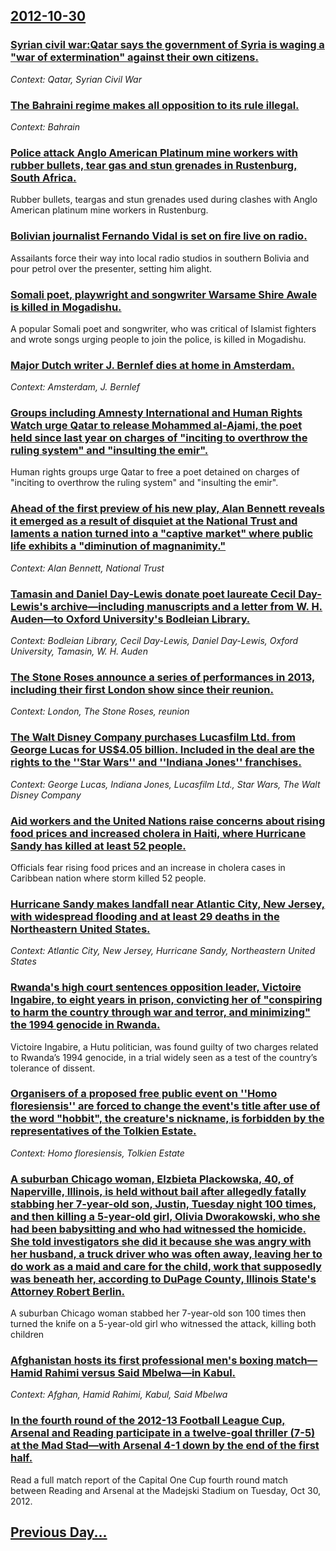 ## [2012-10-30](/news/2012/10/30/index.md)

### [Syrian civil war:Qatar says the government of Syria is waging a "war of extermination"  against their own citizens. ](/news/2012/10/30/syrian-civil-war-pqatar-says-the-government-of-syria-is-waging-a-war-of-extermination-against-their-own-citizens.md)
_Context: Qatar, Syrian Civil War_

### [The Bahraini regime makes all opposition to its rule illegal. ](/news/2012/10/30/the-bahraini-regime-makes-all-opposition-to-its-rule-illegal.md)
_Context: Bahrain_

### [Police attack Anglo American Platinum mine workers with rubber bullets, tear gas and stun grenades in Rustenburg, South Africa. ](/news/2012/10/30/police-attack-anglo-american-platinum-mine-workers-with-rubber-bullets-tear-gas-and-stun-grenades-in-rustenburg-south-africa.md)
Rubber bullets, teargas and stun grenades used during clashes with Anglo American platinum mine workers in Rustenburg.

### [Bolivian journalist Fernando Vidal is set on fire live on radio. ](/news/2012/10/30/bolivian-journalist-fernando-vidal-is-set-on-fire-live-on-radio.md)
Assailants force their way into local radio studios in southern Bolivia and pour petrol over the presenter, setting him alight.

### [Somali poet, playwright and songwriter Warsame Shire Awale is killed in Mogadishu. ](/news/2012/10/30/somali-poet-playwright-and-songwriter-warsame-shire-awale-is-killed-in-mogadishu.md)
A popular Somali poet and songwriter, who was critical of Islamist fighters and wrote songs urging people to join the police, is killed in Mogadishu.

### [Major Dutch writer J. Bernlef dies at home in Amsterdam. ](/news/2012/10/30/major-dutch-writer-j-bernlef-dies-at-home-in-amsterdam.md)
_Context: Amsterdam, J. Bernlef_

### [Groups including Amnesty International and Human Rights Watch urge Qatar to release Mohammed al-Ajami, the poet held since last year on charges of "inciting to overthrow the ruling system" and "insulting the emir". ](/news/2012/10/30/groups-including-amnesty-international-and-human-rights-watch-urge-qatar-to-release-mohammed-al-ajami-the-poet-held-since-last-year-on-char.md)
Human rights groups urge Qatar to free a poet detained on charges of &quot;inciting to overthrow the ruling system&quot; and &quot;insulting the emir&quot;.

### [Ahead of the first preview of his new play, Alan Bennett reveals it emerged as a result of disquiet at the National Trust and laments a nation turned into a "captive market" where public life exhibits a "diminution of magnanimity." ](/news/2012/10/30/ahead-of-the-first-preview-of-his-new-play-alan-bennett-reveals-it-emerged-as-a-result-of-disquiet-at-the-national-trust-and-laments-a-nati.md)
_Context: Alan Bennett, National Trust_

### [Tamasin and Daniel Day-Lewis donate poet laureate Cecil Day-Lewis's archive&mdash;including manuscripts and a letter from W. H. Auden&mdash;to Oxford University's Bodleian Library. ](/news/2012/10/30/tamasin-and-daniel-day-lewis-donate-poet-laureate-cecil-day-lewis-s-archive-mdash-including-manuscripts-and-a-letter-from-w-h-auden-mdash.md)
_Context: Bodleian Library, Cecil Day-Lewis, Daniel Day-Lewis, Oxford University, Tamasin, W. H. Auden_

### [The Stone Roses announce a series of performances in 2013, including their first London show since their reunion. ](/news/2012/10/30/the-stone-roses-announce-a-series-of-performances-in-2013-including-their-first-london-show-since-their-reunion.md)
_Context: London, The Stone Roses, reunion_

### [The Walt Disney Company purchases Lucasfilm Ltd. from George Lucas for US$4.05 billion. Included in the deal are the rights to the ''Star Wars'' and ''Indiana Jones'' franchises. ](/news/2012/10/30/the-walt-disney-company-purchases-lucasfilm-ltd-from-george-lucas-for-us-4-05-billion-included-in-the-deal-are-the-rights-to-the-star-wa.md)
_Context: George Lucas, Indiana Jones, Lucasfilm Ltd., Star Wars, The Walt Disney Company_

### [Aid workers and the United Nations raise concerns about rising food prices and increased cholera in Haiti, where Hurricane Sandy has killed at least 52 people. ](/news/2012/10/30/aid-workers-and-the-united-nations-raise-concerns-about-rising-food-prices-and-increased-cholera-in-haiti-where-hurricane-sandy-has-killed.md)
Officials fear rising food prices and an increase in cholera cases in Caribbean nation where storm killed 52 people.

### [Hurricane Sandy makes landfall near Atlantic City, New Jersey, with widespread flooding and at least 29 deaths in the Northeastern United States. ](/news/2012/10/30/hurricane-sandy-makes-landfall-near-atlantic-city-new-jersey-with-widespread-flooding-and-at-least-29-deaths-in-the-northeastern-united-st.md)
_Context: Atlantic City, New Jersey, Hurricane Sandy, Northeastern United States_

### [Rwanda's high court sentences opposition leader, Victoire Ingabire, to eight years in prison, convicting her of "conspiring to harm the country through war and terror, and minimizing" the 1994 genocide in Rwanda. ](/news/2012/10/30/rwandaas-high-court-sentences-opposition-leader-victoire-ingabire-to-eight-years-in-prison-convicting-her-of-conspiring-to-harm-the-co.md)
Victoire Ingabire, a Hutu politician, was found guilty of two charges related to Rwanda’s 1994 genocide, in a trial widely seen as a test of the country’s tolerance of dissent.

### [Organisers of a proposed free public event on ''Homo floresiensis'' are forced to change the event's title after use of the word "hobbit", the creature's nickname, is forbidden by the representatives of the Tolkien Estate. ](/news/2012/10/30/organisers-of-a-proposed-free-public-event-on-homo-floresiensis-are-forced-to-change-the-event-s-title-after-use-of-the-word-hobbit-t.md)
_Context: Homo floresiensis, Tolkien Estate_

### [A suburban Chicago woman, Elzbieta Plackowska, 40, of Naperville, Illinois, is held without bail after allegedly fatally stabbing her 7-year-old son, Justin, Tuesday night 100 times, and then killing a 5-year-old girl, Olivia Dworakowski, who she had been babysitting and who had witnessed the homicide. She told investigators she did it because she was angry with her husband, a truck driver who was often away, leaving her to do work as a maid and care for the child, work that supposedly was beneath her, according to DuPage County, Illinois State's Attorney Robert Berlin. ](/news/2012/10/30/a-suburban-chicago-woman-elzbieta-plackowska-40-of-naperville-illinois-is-held-without-bail-after-allegedly-fatally-stabbing-her-7-year.md)
A suburban Chicago woman stabbed her 7-year-old son 100 times then turned the knife on a 5-year-old girl who witnessed the attack, killing both children

### [Afghanistan hosts its first professional men's boxing match&mdash;Hamid Rahimi versus Said Mbelwa&mdash;in Kabul. ](/news/2012/10/30/afghanistan-hosts-its-first-professional-men-s-boxing-match-mdash-hamid-rahimi-versus-said-mbelwa-mdash-in-kabul.md)
_Context: Afghan, Hamid Rahimi, Kabul, Said Mbelwa_

### [In the fourth round of the 2012-13 Football League Cup, Arsenal and Reading participate in a twelve-goal thriller (7-5) at the Mad Stad&mdash;with Arsenal 4-1 down by the end of the first half. ](/news/2012/10/30/in-the-fourth-round-of-the-2012a13-football-league-cup-arsenal-and-reading-participate-in-a-twelve-goal-thriller-7-5-at-the-mad-stad-md.md)
Read a full match report of the Capital One Cup fourth round match between Reading and Arsenal at the Madejski Stadium on Tuesday, Oct 30, 2012.

## [Previous Day...](/news/2012/10/29/index.md)

